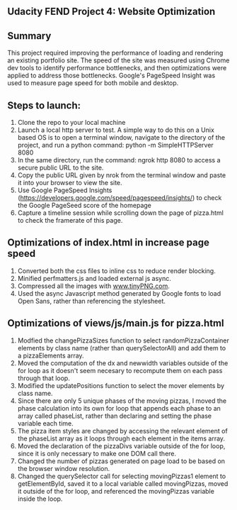 ## Udacity FEND Project 4: Website Optimization

## Summary

This project required improving the performance of loading and rendering an existing portfolio site. The speed of the site was measured using Chrome dev tools to identify performance bottlenecks, and then optimizations were applied to address those bottlenecks. Google's PageSpeed Insight was used to measure page speed for both mobile and desktop.

## Steps to launch:

1. Clone the repo to your local machine
2. Launch a local http server to test. A simple way to do this on a Unix based OS is to open a terminal window, navigate to the directory of the project, and run a python command:
python -m SimpleHTTPServer 8080
3. In the same directory, run the command: ngrok http 8080 to access a secure public URL to the site.
4. Copy the public URL given by nrok from the terminal window and paste it into your browser to view the site.
5. Use Google PageSpeed Insights (https://developers.google.com/speed/pagespeed/insights/) to check the Google PageSeed score of the homepage
6. Capture a timeline session while scrolling down the page of pizza.html to check the framerate of this page.

## Optimizations of index.html in increase page speed

1. Converted both the css files to inline css to reduce render blocking.
2. Minified perfmatters.js and loaded external js async. 
3. Compressed all the images with www.tinyPNG.com.
4. Used the async Javascript method generated by Google fonts to load Open Sans, rather than referencing the stylesheet.

## Optimizations of views/js/main.js for pizza.html

1. Modfied the changePizzaSizes function to select randomPizzaContainer elements by class name (rather than querySelectorAll) and add them to a pizzaElements array.
2. Moved the computation of the dx and newwidth variables outside of the for loop as it doesn't seem necesary to recompute them on each pass through that loop.
3. Modified the updatePositions function to select the mover elements by class name.
4. Since there are only 5 unique phases of the moving pizzas, I moved the phase calculation into its own for loop that appends each phase to an array called phaseList, rather than declaring and setting the phase variable each time.
5. The pizza item styles are changed by accessing the relevant element of the phaseList array as it loops through each element in the items array.
6. Moved the declaration of the pizzaDivs variable outside of the for loop, since it is only necessary to make one DOM call there.
7. Changed the number of pizzas generated on page load to be based on the browser window resolution.
8. Changed the querySelector call for selecting movingPizzas1 element to getElementById, saved it to a local variable called movingPizzas, moved it outside of the for loop, and referenced the movingPizzas variable inside the loop.
